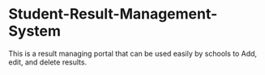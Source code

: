 # Student-Result-Management-System
This is a result managing portal that can be used easily by schools to Add, edit, and delete results.
